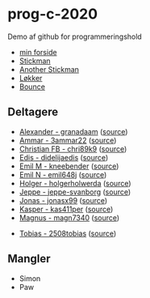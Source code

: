# prog-c-2020

Demo af github for programmeringshold

- [min forside](website/)
- [Stickman](stickman/)
- [Another Stickman](stickman-2/)
- [Løkker](loops/)
- [Bounce](bounce/)

## Deltagere

- [Alexander - granadaam](https://granadaam.github.io/) ([source](https://github.com/granadaam/granadaam.github.io))
- [Ammar - 3ammar22](http://3ammar22.github.io/) ([source](https://github.com/3ammar22/3ammar22.github.io))
- [Christian FB - chri89k9](http://chri89k9.github.io/) ([source](https://github.com/chri89k9/chri89k9.github.io))
- [Edis - didelijaedis](http://didelijaedis.github.io/) ([source](https://github.com/didelijaedis/didelijaedis.github.io))
- [Emil M - kneebender](http://kneebender.github.io/) ([source](https://github.com/kneebender/kneebender.github.io))
- [Emil N - emil648j](http://emil648j.github.io/) ([source](https://github.com/emil648j/emil648j.github.io))
- [Holger - holgerholwerda](http://holgerholwerda.github.io/) ([source](https://github.com/holgerholwerda/holgerholwerda.github.io))
- [Jeppe - jeppe-svanborg](http://jeppe-svanborg.github.io/) ([source](https://github.com/jeppe-svanborg/jeppe-svanborg.github.io))
- [Jonas - jonasx99](http://jonasx99.github.io/) ([source](https://github.com/jonasx99/jonasx99.github.io))
- [Kasper - kas411per](http://kas411per.github.io/) ([source](https://github.com/kas411per/kas411per.github.io))
- [Magnus - magn7340](http://magn7340.github.io/) ([source](https://github.com/magn7340/magn7340.github.io))
<!-- - [Rune - runeschack](http://runeschack.github.io/) ([source](https://github.com/runeschack/runeschack.github.io)) -->
- [Tobias - 2508tobias](http://2508tobias.github.io/) ([source](https://github.com/2508tobias/2508tobias.github.io))

## Mangler
- Simon
- Paw